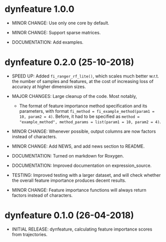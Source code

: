 # dynfeature 1.0.0

* MINOR CHANGE: Use only one core by default.

* MINOR CHANGE: Support sparse matrices.

* DOCUMENTATION: Add examples.

# dynfeature 0.2.0 (25-10-2018)

* SPEED UP: Added `fi_ranger_rf_lite()`, which scales much better w.r.t. the number of samples and features, 
  at the cost of increasing loss of accuracy at higher dimension sizes.
  
* MAJOR CHANGES: Large cleanup of the code. Most notably,
  - The format of feature importance method specification and its parameters, 
    with format `fi_method = fi_example_method(param1 = 10, param2 = 4)`. 
    Before, it had to be specified as `method = "example_method", method_params = list(param1 = 10, param2 = 4)`.

* MINOR CHANGE: Whenever possible, output columns are now factors instead of characters.

* MINOR CHANGE: Add NEWS, and add news section to README.

* DOCUMENTATION: Turned on markdown for Roxygen.

* DOCUMENTATION: Improved documentation on expression_source.

* TESTING: Improved testing with a larger dataset, and will check whether the overall feature importance produces decent results.

* MINOR CHANGE: Feature importance functions will always return factors instead of characters.

# dynfeature 0.1.0 (26-04-2018)

* INITIAL RELEASE: dynfeature, calculating feature importance scores from trajectories.